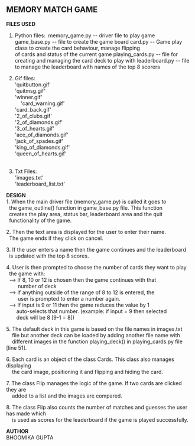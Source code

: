 **MEMORY MATCH GAME** 
----------------------
**FILES USED**
1.  Python files: 
    memory\_game.py -- driver file to play game 
   game\_base.py -- file to create the game board
    card.py -- Game play class to create the card behaviour, manage flipping  
              of cards and status of the current game
    playing\_cards.py -- file for creating and managing the card deck to play with
    leaderboard.py -- file to manage the leaderboard with names of the top 8 scorers

2.  Gif files:  
    'quitbutton.gif'  
    'quitmsg.gif'  
    'winner.gif'  
    'card\_warning.gif'   
    'card\_back.gif'   
    '2\_of\_clubs.gif'  
    '2\_of\_diamonds.gif'  
    '3\_of\_hearts.gif'  
    'ace\_of\_diamonds.gif'  
    'jack\_of\_spades.gif'  
    'king\_of\_diamonds.gif'  
    'queen\_of\_hearts.gif'  
             
3.  Txt Files:  
    'images.txt'  
    'leaderboard\_list.txt'

**DESIGN**  
1\. When the main driver file (memory\_game.py) is called it goes to   
  the game\_outline() function in game\_base.py file. This function  
  creates the play area, status bar, leaderboard area and the quit  
  functionality of the game.

2\. Then the text area is displayed for the user to enter their name.  
  The game ends if they click on cancel.

3\. If the user enters a name then the game continues and the leaderboard   
  is updated with the top 8 scores.  
  
4\. User is then prompted to choose the number of cards they want to play  
  the game with:  
    --> If 8, 10 or 12 is chosen then the game continues with that   
        number of deck  
    --> If anything outside of the range of 8 to 12 is entered, the   
        user is prompted to enter a number again.  
    --> If input is 9 or 11 then the game reduces the value by 1   
       auto-selects that number. (example: if input = 9 then selected  
       deck will be 8 \[9-1 = 8\])

5\. The default deck in this game is based on the file names in images.txt  
    file but another deck can be loaded by adding another file name with   
    different images in the function playing\_deck() in playing\_cards.py file \[line 51\].

6\. Each card is an object of the class Cards. This class also manages displaying   
    the card image, positioning it and flipping and hiding the card.

7\. The class Flip manages the logic of the game. If two cards are clicked they are   
    added to a list and the images are compared.

8\. The class Flip also counts the number of matches and guesses the user has made which  
    is used as scores for the leaderboard if the game is played successfully. 

**AUTHOR**  
BHOOMIKA GUPTA
